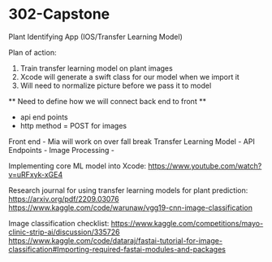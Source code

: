 # 302-Capstone
Plant Identifying App (IOS/Transfer Learning Model)

Plan of action:
1. Train transfer learning model on plant images
2. Xcode will generate a swift class for our model when we import it
3. Will need to normalize picture before we pass it to model

** Need to define how we will connect back end to front **
- api end points
- http method = POST for images


Front end - Mia will work on over fall break
Transfer Learning Model - 
API Endpoints - 
Image Processing - 

Implementing core ML model into Xcode:
https://www.youtube.com/watch?v=uRFxyk-xGE4

Research journal for using transfer learning models for plant prediction:
https://arxiv.org/pdf/2209.03076
https://www.kaggle.com/code/warunaw/vgg19-cnn-image-classification

Image classification checklist:
https://www.kaggle.com/competitions/mayo-clinic-strip-ai/discussion/335726
https://www.kaggle.com/code/dataraj/fastai-tutorial-for-image-classification#Importing-required-fastai-modules-and-packages


